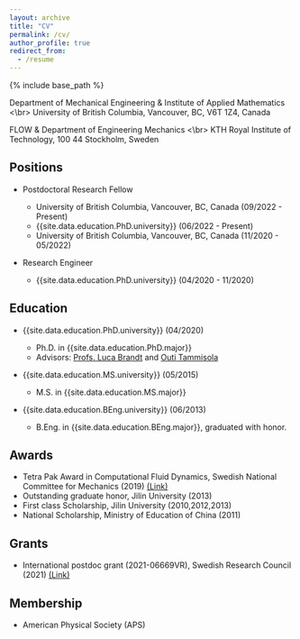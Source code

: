 ```yaml
---
layout: archive
title: "CV"
permalink: /cv/
author_profile: true
redirect_from:
  - /resume
---
```


{% include base_path %}

Department of Mechanical Engineering & Institute of Applied Mathematics <\br>
University of British Columbia, Vancouver, BC, V6T 1Z4, Canada

FLOW & Department of Engineering Mechanics <\br>
KTH Royal Institute of Technology, 100 44 Stockholm, Sweden

## Positions

* Postdoctoral Research Fellow
    * University of British Columbia, Vancouver, BC, Canada (09/2022 - Present)
    * {{site.data.education.PhD.university}} (06/2022 - Present)
    * University of British Columbia, Vancouver, BC, Canada (11/2020 - 05/2022)

* Research Engineer
  * {{site.data.education.PhD.university}} (04/2020 - 11/2020)

## Education

* {{site.data.education.PhD.university}} (04/2020)
  * Ph.D. in {{site.data.education.PhD.major}}
  * Advisors: [Profs. Luca Brandt](https://www.mech.kth.se/~luca/) and [Outi Tammisola](https://www.mech.kth.se/mech/info_staff.xhtml?ID=219)

* {{site.data.education.MS.university}} (05/2015)
  * M.S. in {{site.data.education.MS.major}}

* {{site.data.education.BEng.university}} (06/2013)
    * B.Eng. in {{site.data.education.BEng.major}}, graduated with honor.

## Awards

* Tetra Pak Award in Computational Fluid Dynamics, Swedish National Committee for Mechanics (2019) [(Link)](https://nkmek.wordpress.com/doktorandpriser/)
* Outstanding graduate honor, Jilin University (2013)
* First class Scholarship, Jilin University (2010,2012,2013)
* National Scholarship, Ministry of Education of China (2011)

## Grants

* International postdoc grant (2021-06669VR), Swedish Research Council (2021) [(Link)](https://www.vr.se/english/swecris.html#/project/2021-06669_VR)

## Membership

* American Physical Society (APS)
